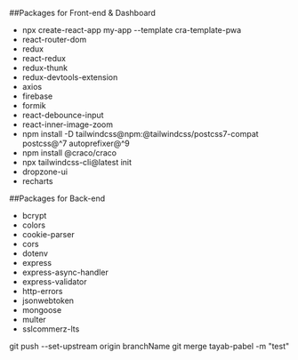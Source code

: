 ##Packages for Front-end & Dashboard
- npx create-react-app my-app --template cra-template-pwa
- react-router-dom
- redux
- react-redux
- redux-thunk
- redux-devtools-extension
- axios
- firebase
- formik
- react-debounce-input
- react-inner-image-zoom
- npm install -D tailwindcss@npm:@tailwindcss/postcss7-compat postcss@^7 autoprefixer@^9
- npm install @craco/craco
- npx tailwindcss-cli@latest init
- dropzone-ui
- recharts

##Packages for Back-end
- bcrypt
- colors
- cookie-parser
- cors
- dotenv
- express
- express-async-handler
- express-validator
- http-errors
- jsonwebtoken
- mongoose
- multer
- sslcommerz-lts

git push --set-upstream origin branchName
git merge tayab-pabel -m "test"
